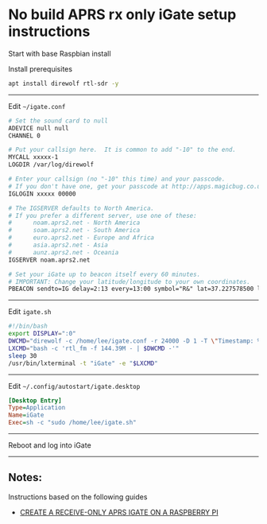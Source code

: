 # No build APRS rx only iGate setup instructions

Start with base Raspbian install

Install prerequisites

```sh
apt install direwolf rtl-sdr -y
```

---

Edit `~/igate.conf`

```apache
# Set the sound card to null
ADEVICE null null
CHANNEL 0

# Put your callsign here.  It is common to add "-10" to the end.
MYCALL xxxxx-1
LOGDIR /var/log/direwolf

# Enter your callsign (no "-10" this time) and your passcode.
# If you don't have one, get your passcode at http://apps.magicbug.co.uk/passcode/
IGLOGIN xxxxx 00000

# The IGSERVER defaults to North America.
# If you prefer a different server, use one of these:
#      noam.aprs2.net - North America
#      soam.aprs2.net - South America
#      euro.aprs2.net - Europe and Africa
#      asia.aprs2.net - Asia
#      aunz.aprs2.net - Oceania
IGSERVER noam.aprs2.net

# Set your iGate up to beacon itself every 60 minutes.
# IMPORTANT: Change your latitude/longitude to your own coordinates.
PBEACON sendto=IG delay=2:13 every=13:00 symbol="R&" lat=37.227578500 long=-121.875832667 altitude=70 height=30 gain=2.2 COMMENT="RX Only igate, RPi2+DireWolf+RTLSDR (Discone)"
```

---

Edit `igate.sh`
```bash
#!/bin/bash
export DISPLAY=":0"
DWCMD="direwolf -c /home/lee/igate.conf -r 24000 -D 1 -T \"Timestamp: %F %T\""
LXCMD="bash -c 'rtl_fm -f 144.39M - | $DWCMD -'"
sleep 30
/usr/bin/lxterminal -t "iGate" -e "$LXCMD"
```

---

Edit `~/.config/autostart/igate.desktop`
```ini
[Desktop Entry]
Type=Application
Name=iGate
Exec=sh -c "sudo /home/lee/igate.sh"
```
 ---

 Reboot and log into iGate

---

## Notes:

Instructions based on the following guides
* [CREATE A RECEIVE-ONLY APRS IGATE ON A RASPBERRY PI](https://www.regnatarajan.com/radio/create-aprs-receive-only-igate-raspberry-pi)
